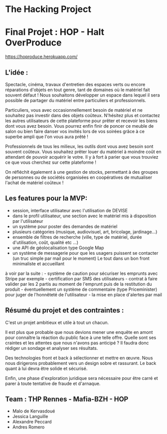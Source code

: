 # The Hacking Project

# Final Projet : HOP - Halt OverProduce
https://hoproduce.herokuapp.com/

## L'idée :
Spectacle, cinéma, travaux d'entretien des espaces verts ou encore réparations d'objets en tout genre, tant de domaines où le matériel fait souvent défaut ! Nous souhaitons développer un espace dans lequel il sera possible de partager du matériel entre particuliers et professionnels.

Particuliers, vous avec occasionnellement besoin de matériel et ne souhaitez pas investir dans des objets coûteux. N'hésitez plus et contactez les autres utilisateurs de cette plateforme pour prêter et recevoir les biens dont vous avez besoin. Vous pourrez enfin finir de poncer ce meuble de salon ou bien faire danser vos invités lors de vos soirées grâce à ce superbe ampli que l'on vous aura prêté !

Professionnels de tous les milieux, les outils dont vous avez besoin sont souvent coûteux. Vous souhaitez prêter louer du matériel à moindre coût en attendant de pouvoir acquérir le votre. Il y à fort à parier que vous trouviez ce que vous cherchez sur cette plateforme !

On réfléchit également à une gestion de stocks, permettant à des groupes de personnes ou de sociétés organisées en coopératives de mutualiser l'achat de matériel coûteux !

## Les features pour la MVP:
* session, interface utilisateur avec l'utilisation de DEVISE
* dans le profil utilisateur, une section avec le matériel mis à disposition par l'utilisateur
* un système pour poster des demandes de matériel
* plusieurs catégories (musique, audiovisuel, art, bricolage, jardinage…)
* ensemble de filtres de recherche (ville, type de matériel, durée d'utilisation, coût, qualité etc ...)
* une API de géolocalisation type Google Map
* un système de messagerie pour que les usagers puissent se contacter (un truc simple par mail pour le moment)
Le tout dans un bon front minimaliste et accueillant

à voir par la suite : - système de caution pour sécuriser les emprunts avec Stripe par exemple - certification par SMS des utilisateurs - contrat à faire valider par les 2 partis au moment de l'emprunt puis de la restitution du produit - éventuellement un système de commentaire (type Priceminister) pour juger de l'honnêteté de l'utilisateur - la mise en place d'alertes par mail

## Résumé du projet et des contraintes :
C'est un projet ambitieux et utile à tout un chacun.

Il est plus que probable que nous devions mener une enquête en amont pour connaître la réaction du public face à une telle offre. Quelle sont ses craintes et les attentes que nous n'avons pas anticipé ? Il faudra donc rédiger un sondage et analyser ses résultats.

Des technologies front et back à sélectionner et mettre en œuvre. Nous nous dirigerons probablement vers un design sobre et rassurant. Le back quant à lui devra être solide et sécurisé.

Enfin, une phase d'exploration juridique sera nécessaire pour être carré et parer à toute tentative de fraude et d'arnaque.


## Team : THP Rennes - Mafia-BZH - HOP

* Malo de Kervasdoué
* Jessica Languille
* Alexandre Peccard 
* Andres Romero


